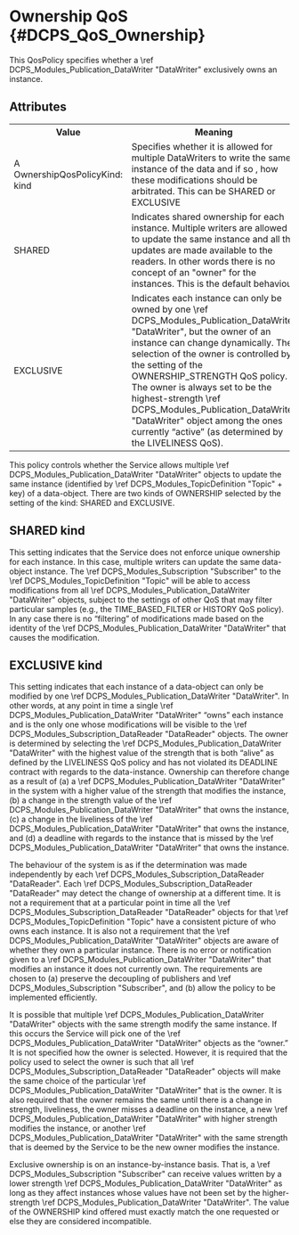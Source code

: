 Ownership QoS              {#DCPS_QoS_Ownership}
==================

This QosPolicy specifies whether a \ref DCPS_Modules_Publication_DataWriter "DataWriter" exclusively owns an instance.

Attributes
----------
<table>
    <tr>
        <th>Value</th>
        <th>Meaning</th>
        <th>Concerns</th>
        <th>RxO</th>
        <th>Changeable</th>
    </tr>
    <tr>
        <td>
            A OwnershipQosPolicyKind:<br/>
            kind
        </td>
        <td>Specifies whether it is allowed for multiple DataWriters to write the same instance of the data and if so , how these modifications should be arbitrated. This can be SHARED or EXCLUSIVE</td>
        <td rowspan="3">\ref DCPS_Modules_TopicDefinition "Topic", \ref DCPS_Modules_Subscription_DataReader "DataReader", \ref DCPS_Modules_Publication_DataWriter "DataWriter"</td>
        <td rowspan="3">Yes</td>
        <td rowspan="3">No</td>
    </tr>
    <tr>
        <td>
            SHARED
        </td>
        <td>
        Indicates shared ownership for each instance. Multiple writers are allowed to update the same instance and all the updates are made available to the readers. In other words there is no concept of an "owner" for the instances. This is the default behaviour
        </td>
    </tr>
    <tr>
        <td>
            EXCLUSIVE
        </td>
        <td>
            Indicates each instance can only be owned by one \ref DCPS_Modules_Publication_DataWriter "DataWriter", but the owner of an instance can change dynamically.
            The selection of the owner is controlled by the setting of the OWNERSHIP_STRENGTH QoS policy.
            The owner is always set to be the highest-strength \ref DCPS_Modules_Publication_DataWriter "DataWriter" object among the ones currently “active” (as determined by the LIVELINESS QoS).
        </td>
    </tr>
</table>

This policy controls whether the Service allows multiple \ref DCPS_Modules_Publication_DataWriter "DataWriter" objects to update the same instance (identified by
\ref DCPS_Modules_TopicDefinition "Topic" + key) of a data-object.
There are two kinds of OWNERSHIP selected by the setting of the kind: SHARED and EXCLUSIVE.

SHARED kind
-------------
This setting indicates that the Service does not enforce unique ownership for each instance. In this case, multiple writers
can update the same data-object instance. The \ref DCPS_Modules_Subscription "Subscriber" to the \ref DCPS_Modules_TopicDefinition "Topic" will be able to access modifications from all
\ref DCPS_Modules_Publication_DataWriter "DataWriter" objects, subject to the settings of other QoS that may filter particular samples (e.g., the
TIME_BASED_FILTER or HISTORY QoS policy). In any case there is no “filtering” of modifications made based on the
identity of the \ref DCPS_Modules_Publication_DataWriter "DataWriter" that causes the modification.



EXCLUSIVE kind
--------------
This setting indicates that each instance of a data-object can only be modified by one \ref DCPS_Modules_Publication_DataWriter "DataWriter". In other words, at any
point in time a single \ref DCPS_Modules_Publication_DataWriter "DataWriter" “owns” each instance and is the only one whose modifications will be visible to the
\ref DCPS_Modules_Subscription_DataReader "DataReader" objects. The owner is determined by selecting the \ref DCPS_Modules_Publication_DataWriter "DataWriter" with the highest value of the strength that is
both “alive” as defined by the LIVELINESS QoS policy and has not violated its DEADLINE contract with regards to the
data-instance. Ownership can therefore change as a result of (a) a \ref DCPS_Modules_Publication_DataWriter "DataWriter" in the system with a higher value of the
strength that modifies the instance, (b) a change in the strength value of the \ref DCPS_Modules_Publication_DataWriter "DataWriter" that owns the instance, (c) a
change in the liveliness of the \ref DCPS_Modules_Publication_DataWriter "DataWriter" that owns the instance, and (d) a deadline with regards to the instance that is
missed by the \ref DCPS_Modules_Publication_DataWriter "DataWriter" that owns the instance.

The behaviour of the system is as if the determination was made independently by each \ref DCPS_Modules_Subscription_DataReader "DataReader". Each \ref DCPS_Modules_Subscription_DataReader "DataReader"
may detect the change of ownership at a different time. It is not a requirement that at a particular point in time all the
\ref DCPS_Modules_Subscription_DataReader "DataReader" objects for that \ref DCPS_Modules_TopicDefinition "Topic" have a consistent picture of who owns each instance.
It is also not a requirement that the \ref DCPS_Modules_Publication_DataWriter "DataWriter" objects are aware of whether they own a particular instance. There is no
error or notification given to a \ref DCPS_Modules_Publication_DataWriter "DataWriter" that modifies an instance it does not currently own.
The requirements are chosen to (a) preserve the decoupling of publishers and \ref DCPS_Modules_Subscription "Subscriber", and (b) allow the policy to be
implemented efficiently.

It is possible that multiple \ref DCPS_Modules_Publication_DataWriter "DataWriter" objects with the same strength modify the same instance. If this occurs the Service
will pick one of the \ref DCPS_Modules_Publication_DataWriter "DataWriter" objects as the “owner.” It is not specified how the owner is selected. However, it is
required that the policy used to select the owner is such that all \ref DCPS_Modules_Subscription_DataReader "DataReader" objects will make the same choice of the
particular \ref DCPS_Modules_Publication_DataWriter "DataWriter" that is the owner. It is also required that the owner remains the same until there is a change in
strength, liveliness, the owner misses a deadline on the instance, a new \ref DCPS_Modules_Publication_DataWriter "DataWriter" with higher strength modifies the
instance, or another \ref DCPS_Modules_Publication_DataWriter "DataWriter" with the same strength that is deemed by the Service to be the new owner modifies the
instance.

Exclusive ownership is on an instance-by-instance basis. That is, a \ref DCPS_Modules_Subscription "Subscriber" can receive values written by a lower
strength \ref DCPS_Modules_Publication_DataWriter "DataWriter" as long as they affect instances whose values have not been set by the higher-strength \ref DCPS_Modules_Publication_DataWriter "DataWriter".
The value of the OWNERSHIP kind offered must exactly match the one requested or else they are considered
incompatible.
